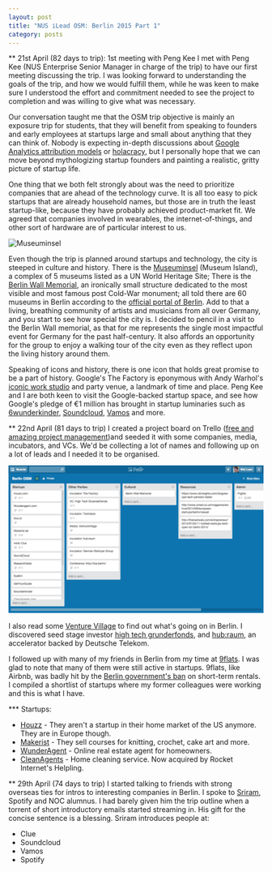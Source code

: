 ```yaml
---
layout: post
title: "NUS iLead OSM: Berlin 2015 Part 1"
category: posts
---
```

** 21st April (82 days to trip): 1st meeting with Peng Kee
I met with Peng Kee (NUS Enterprise Senior Manager in charge of the trip) to have our first meeting discussing the trip. I was looking forward to understanding the goals of the trip, and how we would fulfill them, while he was keen to make sure I understood the effort and commitment needed to see the project to completion and was willing to give what was necessary.

Our conversation taught me that the OSM trip objective is mainly an exposure trip for students, that they will benefit from speaking to founders and early employees at startups large and small about anything that they can think of. Nobody is expecting in-depth discussions about [Google Analytics attribution models](https://support.google.com/analytics/answer/1665189) or [holacracy](http://qz.com/370616/internal-memo-zappos-is-offering-severance-to-employees-who-arent-all-in-with-holacracy/), but I personally hope that we can move beyond mythologizing startup founders and painting a realistic, gritty picture of startup life.

One thing that we both felt strongly about was the need to prioritize companies that are ahead of the technology curve. It is all too easy to pick startups that are already household names, but those are in truth the least startup-like, because they have probably achieved product-market fit. We agreed that companies involved in wearables, the internet-of-things, and other sort of hardware are of particular interest to us.

![Museuminsel](http://upload.wikimedia.org/wikipedia/commons/thumb/6/6f/Bodemuseum_und_Museumsinsel.jpg/640px-Bodemuseum_und_Museumsinsel.jpg)

Even though the trip is planned around startups and technology, the city is steeped in culture and history. There is the [Museuminsel](https://www.berlin.de/orte/sehenswuerdigkeiten/museumsinsel/index.en.php) (Museum Island), a complex of 5 museums listed as a UN World Heritage Site; There is the [Berlin Wall Memorial](http://www.berlin.de/mauer/gedenkstaetten/berliner_mauer/index.en.php), an ironically small structure dedicated to the most visible and most famous post Cold-War monument; all told there are 60 museums in Berlin according to the [official portal of Berlin](http://www.berlin.de). Add to that a living, breathing community of artists and musicians from all over Germany, and you start to see how special the city is. I decided to pencil in a visit to the Berlin Wall memorial, as that for me represents the single most impactful event for Germany for the past half-century. It also affords an opportunity for the group to enjoy a walking tour of the city even as they reflect upon the living history around them.

Speaking of icons and history, there is one icon that holds great promise to be a part of history.
Google's The Factory is eponymous with Andy Warhol's [iconic work studio](https://en.wikipedia.org/wiki/The_Factory) and party venue, a landmark of time and place. Peng Kee and I are both keen to visit the Google-backed startup space, and see how Google's pledge of €1 million has brought in startup luminaries such as [6wunderkinder](http://www.6wunderkinder.com/), [Soundcloud](http://www.soundcloud.com), [Vamos](http://www.getvamos.com) and more.


** 22nd April (81 days to trip)
I created a project board on Trello ([free and amazing project management](https://https://trello.com/ngweileen/recommend))and seeded it with some companies, media, incubators, and VCs. We'd be collecting a lot of names and following up on a lot of leads and I needed it to be organised.

![Trello](/images/Trello%20Berlin%20OSM.png)

I also read some [Venture Village](http://www.venturevillage.eu) to find out what's going on in Berlin. I discovered seed stage investor [high tech grunderfonds](http://www.en.high-tech-gruenderfonds.de/), and [hub:raum](https://www.hubraum.com/), an accelerator backed by Deutsche Telekom.

I followed up with many of my friends in Berlin from my time at [9flats](http://www.9flats.com). I was glad to note that many of them were still active in startups. 9flats, like Airbnb, was badly hit by the [Berlin government's ban](http://thenextweb.com/insider/2013/11/26/airbnb-competitor-9flats-closes-berlin-operations-short-term-rentals-ban-german-capital/) on short-term rentals. I compiled a shortlist of startups where my former colleagues were working and this is what I have.

*** Startups:
- [Houzz](http://www.houzz.com) - They aren't a startup in their home market of the US anymore. They are in Europe though.
- [Makerist](http://www.makerist.de) - They sell courses for knitting, crochet, cake art and more.
- [WunderAgent](http://www.wunderagent.com) - Online real estate agent for homeowners.
- [CleanAgents](http://www.cleanagent.com) - Home cleaning service. Now acquired by Rocket Internet's Helpling.


** 29th April (74 days to trip)
I started talking to friends with strong overseas ties for intros to interesting companies in Berlin. I spoke to [Sriram](http://www.linkedin.com/in/sriramkrishnan), Spotify and NOC alumnus. I had barely given him the trip outline when a torrent of short introductory emails started streaming in. His gift for the concise sentence is a blessing. Sriram introduces people at:

- Clue
- Soundcloud
- Vamos
- Spotify